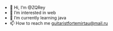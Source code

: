- 👋 Hi, I’m @ZQRey
- 👀 I’m interested in web
- 🌱 I’m currently learning java
- 📫 How to reach me guitaristfortemirtau@mail.ru

<!---
ZQRey/ZQRey is a ✨ special ✨ repository because its `README.md` (this file) appears on your GitHub profile.
You can click the Preview link to take a look at your changes.
--->
